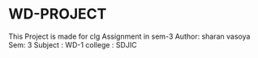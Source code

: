 # WD-PROJECT
This Project is made for clg Assignment in sem-3 
Author: sharan vasoya 
Sem: 3
Subject :   WD-1
college : SDJIC